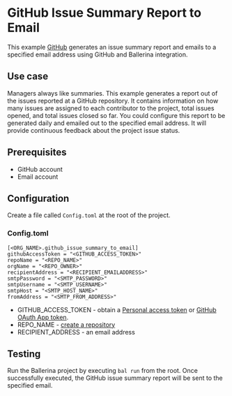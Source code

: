 # GitHub Issue Summary Report to Email

This example [GitHub](https://www.github.com/) generates an issue summary report and emails to a specified email 
address using GitHub and Ballerina integration.

## Use case
Managers always like summaries. This example generates a report out of the issues reported at a GitHub repository.
It contains information on how many issues are assigned to each contributor to the project, total issues opened, and total
issues closed so far. You could configure this report to be generated daily and emailed out to the specified email address.
It will provide continuous feedback about the project issue status.

## Prerequisites
* GitHub account
* Email account

## Configuration
Create a file called `Config.toml` at the root of the project.

### Config.toml
```
[<ORG_NAME>.github_issue_summary_to_email]
githubAccessToken = "<GITHUB_ACCESS_TOKEN>"  
repoName = "<REPO_NAME>"
orgName = "<REPO_OWNER>"
recipientAddress = "<RECIPIENT_EMAILADDRESS>"
smtpPassword = "<SMTP_PASSWORD>"
smtpUsername = "<SMTP_USERNAME>"
smtpHost = "<SMTP_HOST_NAME>"
fromAddress = "<SMTP_FROM_ADDRESS>"
```
* GITHUB_ACCESS_TOKEN - obtain a [Personal access token](https://docs.github.com/en/github/authenticating-to-github/creating-a-personal-access-token) or [GitHub OAuth App token](https://docs.github.com/en/developers/apps/creating-an-oauth-app).
* REPO_NAME - [create a repository](https://docs.github.com/en/get-started/quickstart/create-a-repo)
* RECIPIENT_ADDRESS - an email address

## Testing
Run the Ballerina project by executing `bal run` from the root.
Once successfully executed, the GitHub issue summary report will be sent to the specified email.
